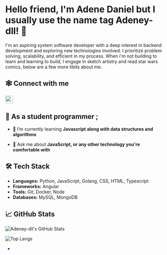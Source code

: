 # Hello friend, I'm Adene Daniel but I usually use the name tag Adeney-dll! 👾

I'm an aspiring system software developer with a deep interest in backend development and exploring new technologies involved. I prioritize problem solving, scalability, and efficient in my process. When i'm not building to learn and learning to build, I engage in sketch artistry and read star wars comics, below are a few more tibits about me.

## 🕸 Connect with me
<a href="philocity@proton.me" target="_blank">
    <img src="https://clean.email/user/pages/best-free-email-service-providers/proton-logo-160-2x.jpg" height="24" alt="email logo"/>
  </a>

## 🚀 As a student programmer ;

- 🐛 I’m currently learning **Javascript along with data structures and algorithms** 
<!--- 👯 I’m looking to collaborate on **open-source projects**-->
- 💬 Ask me about **JavaScript, or any other technology you're comfortable with**

## 🛠 Tech Stack

- **Languages:** Python, JavaScript, Golang, CSS, HTML, Typescript
- **Frameworks:** Angular
- **Tools:** Git, Docker, Node
- **Databases:** MySQL, MongoDB

## 📈 GitHub Stats

![Adeney-dll's GitHub Stats](https://github-readme-stats.vercel.app/api?username=Adeney-dll&show_icons=true&theme=radical)

![Top Langs](https://github-readme-stats.vercel.app/api/top-langs/?username=Adeney-dll&layout=compact&theme=radical)


<!--## 📝 Recent Projects

- <!--**[Project 1](https://github.com/Adeney-dll/project-1)** - Brief description of Project 1-->
- <!--**[Project 2](https://github.com/Adeney-dll/project-2)** - Brief description of Project 2-->




<!---
Adeney-dll/Adeney-dll is a ✨ special ✨ repository because its `README.md` (this file) appears on your GitHub profile.
You can click the Preview link to take a look at your changes.
--->

